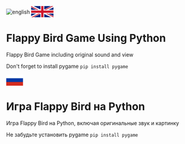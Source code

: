 <img height="500em" src="https://i.pcmag.com/imagery/articles/01EkIOfisgxkfodZ4JmTIXa-1.fit_lim.size_1200x630.v1569489280.jpg" alt="english" align = "center"/>


<img height="30em" src="https://raw.githubusercontent.com/anki-geo/ultimate-geography/a44a569a922e1d241517113e2917736af808eed7/src/media/flags/ug-flag-united_kingdom.svg" alt="english" align = "center"/>

# Flappy Bird Game Using Python
Flappy Bird Game including original sound and view

Don't forget to install pygame
`pip install pygame`

<img height="30em" src="https://raw.githubusercontent.com/anki-geo/ultimate-geography/a44a569a922e1d241517113e2917736af808eed7/src/media/flags/ug-flag-russia.svg" alt="russian" align = "center"/>

# Игра Flappy Bird на Python
Игра Flappy Bird на Python, включая оригинальные звук и картинку

Не забудьте установить pygame
`pip install pygame`
